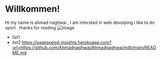 # Willkommen!
Hi my name is ahmad naghwai , i am intersted in web devolping i like to do sport .
thanks for reading 
![image](https://github.com/Ahmadnaghwai/Ahmadnaghwai/assets/158047663/db2001fa-0acc-4d47-8c33-50a64907e06e)
- list1
- list2
https://pagespeed-insights.herokuapp.com?url=https://github.com/Ahmadnaghwai/Ahmadnaghwai/edit/main/README.md
